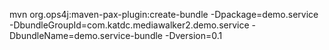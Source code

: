 mvn org.ops4j:maven-pax-plugin:create-bundle -Dpackage=demo.service -DbundleGroupId=com.katdc.mediawalker2.demo.service -DbundleName=demo.service-bundle -Dversion=0.1
